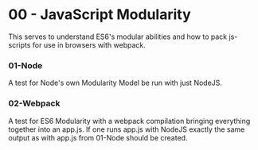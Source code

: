 # 00 - JavaScript Modularity

This serves to understand ES6's modular abilities and how to pack js-scripts for use in browsers with webpack.


### 01-Node

A test for Node's own Modularity Model be run with just NodeJS.

### 02-Webpack

A test for ES6 Modularity with a webpack compilation bringing everything together into an app.js.
If one runs app.js with NodeJS exactly the same output as with app.js from 01-Node should be created.
